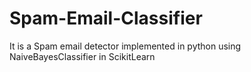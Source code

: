 # Spam-Email-Classifier
It is a Spam email detector implemented in python using NaiveBayesClassifier in ScikitLearn
